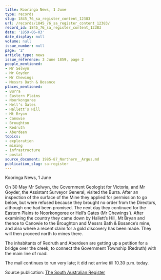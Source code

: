 ```yaml
---
title: Kooringa News, 1 June
type: records
slug: 1845_76_sa_register_content_12383
url: /records/1845_76_sa_register_content_12383/
record_id: 1845_76_sa_register_content_12383
date: '1859-06-03'
date_display: null
volume: null
issue_number: null
page: '2'
article_type: news
issue_reference: 3 June 1859, page 2
people_mentioned:
- Mr Selwyn
- Mr Goyder
- Mr Chewings
- Messrs Bath & Bosance
places_mentioned:
- Burra
- Eastern Plains
- Noorkongoree
- Hell’s Gates
- Hallett’s Hill
- Mt Bryan
- Canowie
- Broughton
- Redruth
- Aberdeen
topics:
- exploration
- mining
- infrastructure
- postal
source_document: 1985-87_Northern__Argus.md
publication_slug: sa-register
---
```


Kooringa News, 1 June

On 30 May Mr Selwyn, the Government Geologist for Victoria, and Mr Goyder, the Assistant Surveyor General, visited the Burra.  After an inspection of the surface of the Mine they applied for permission to go below, but were refused because they brought no order from the Directors, although one had been promised.  The next day they continued for the Eastern Plains to Noorkongoree or Hell’s Gates (Mr Chewings’).  After examining the country they came down by Hallett’s Hill, Mt Bryan and thence to Canowie to the Broughton and Messrs Bath & Bosance’s mine, and also where a recent claim for a gold discovery has been made.  They will then proceed north to mines there.

The inhabitants of Redruth and Aberdeen are getting up a petition for a bridge over the creek, to connect the Government Township (Redruth) with the main line of road.

The mail continues to run very late; it did not arrive till 10.30 p.m. today.

Source publication: [The South Australian Register](/publications/sa-register/)
